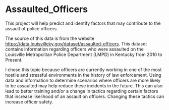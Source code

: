 # Assaulted_Officers

This project will help predict and identify factors that may contribute to the assault of police officers. 

The source of this data is from the website https://data.louisvilleky.gov/dataset/assaulted-officers. This dataset contains information regarding officers who were assaulted on the Louisville Metropolitan Police Department (LMPD) in Kentucky from 2010 to Present.

I chose this topic because officers are currently working in one of the most hostile and stressful environments in the history of law enforcement. Using data and information to determine scenarios where officers are more likely to be assaulted may help reduce these incidents in the future. This can also lead to better training and/or a change in tactics regarding certain factors that increase likelihood of an assault on officers. Changing these tactics can increase officer safety. 
